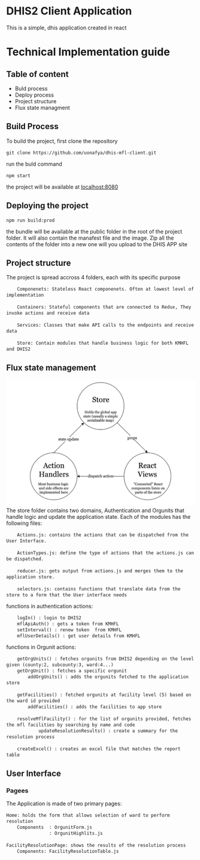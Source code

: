 # DHIS2 Client Application
This is a simple, dhis application created in react


# Technical Implementation guide

## Table of content
* Buld process
* Deploy process
* Project structure
* Flux state managment

## Build Process
To build the project, first clone the repository
```
git clone https://github.com/uonafya/dhis-mfl-client.git
```

run the buld command
```
npm start
```
the project will be available at [localhost:8080](http://localhost:8080) 

## Deploying the project
```
npm run build:prod
```
the bundle will be available at the public folder in the root of the project folder. It will also contain the manafest file and the image. 
Zip all the contents of the folder into a new one will you upload to the DHIS APP site
## Project structure
The project is spread accross 4 folders, each with its specific purpose
```
    Componenets: Stateless React componenets. Often at lowest level of implementation

    Containers: Stateful components that are connected to Redux, They invoke actions and receive data

    Services: Classes that make API calls to the endpoints and receive data

    Store: Contain modules that handle business logic for both KMHFL and DHIS2
```
## Flux state management
![Alt text](docs/images/flux.png "Flux system")
The store folder contains two domains, Authentication and Orgunits that handle logic and update the application state.
Each of the modules has the following files:
```
    Actions.js: contains the actions that can be dispatched from the User Interface.
    
    ActionTypes.js: define the type of actions that the actions.js can be dispatched.
    
    reducer.js: gets output from actions.js and merges them to the application store.

    selectors.js: contains functions that translate data from the store to a form that the User interface needs
```

functions in authentication actions:
```
    logIn() : login to DHIS2
    mflApiAuth() : gets a token from KMHFL
    setInterval() : renew token  from KMHFL
    mflUserDetails() : get user details from KMHFL
```

functions in Orgunit actions:
```
    getOrgUnits() : fetches orgunits from DHIS2 depending on the level given (county:2, subcounty:3, ward:4...)
    getOrgUnit() : fetches a specific orgunit
        addOrgUnits() : adds the orgunits fetched to the application store

    getFacilities() : fetched orgunits at facility level (5) based on the ward id provided
        addFacilities() : adds the facilities to app store
    
    resolveMflFacility() : for the list of orgunits provided, fetches the mfl facilities by searching by name and code
            updateResolutionResults() : create a summary for the resolution process

    createExcel() : creates an excel file that matches the report table
```

## User Interface
### Pagees
The Application is made of two primary pages:
```
Home: holds the form that allows selection of ward to perform resolution
    Components  : OrgunitForm.js
                : OrgunitHighlits.js

FacilityResolutionPage: shows the results of the resolution process
    Components: FacilityResolutionTable.js
```
